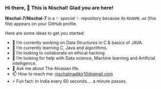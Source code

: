 ### Hi there, 👋 This is Nischal! Glad you are here!


**Nischal-7/Nischal-7** is a ✨ _special_ ✨ repository because its `README.md` (this file) appears on your GitHub profile.

Here are some ideas to get you started:

- 🔭 I’m currently working on Data Structures in C & basics of JAVA.
- 🌱 I’m currently learning C, Java and algorithms.
- 👯 I’m looking to collaborate on ethical hacking.
- 🤔 I’m looking for help with Data science, Machine learning and Artificial intelligence.
- 💬 Ask me about The Alvasian life.
- 📫 How to reach me: nischalmadikir10@gmail.com
- ⚡ Fun fact: In India every 60 seconds.... a minute passes.
